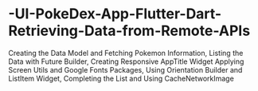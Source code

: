 # -UI-PokeDex-App-Flutter-Dart-Retrieving-Data-from-Remote-APIs
Creating the Data Model and Fetching Pokemon Information, Listing the Data with Future Builder, Creating Responsive AppTitle Widget Applying Screen Utils and Google Fonts Packages, Using Orientation Builder and ListItem Widget, Completing the List and Using CacheNetworkImage
